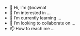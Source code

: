 - 👋 Hi, I’m @nownat
- 👀 I’m interested in ...
- 🌱 I’m currently learning ...
- 💞️ I’m looking to collaborate on ...
- 📫 How to reach me ...

<!---
nownat/nownat is a ✨ special ✨ repository because its `README.md` (this file) appears on your GitHub profile.
You can click the Preview link to take a look at your changes.
--->
